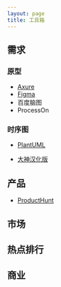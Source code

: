 ```yaml
---
layout: page
title: 工具箱
---
```


## 需求
### 原型
- [Axure](https://www.axure.com)
- [Figma](figma.com)
- 百度脑图
- ProcessOn
### 时序图
- [PlantUML](http://plantuml.com/zh/)

- [大神汉化版](http://haha98k.com/)

## 产品
- [ProductHunt](https://www.producthunt.com/)

## 市场

## 热点排行

## 商业
